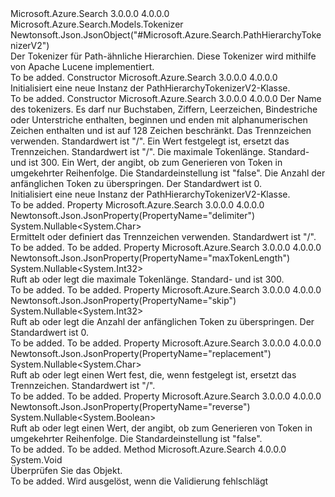 <Type Name="PathHierarchyTokenizerV2" FullName="Microsoft.Azure.Search.Models.PathHierarchyTokenizerV2">
  <TypeSignature Language="C#" Value="public class PathHierarchyTokenizerV2 : Microsoft.Azure.Search.Models.Tokenizer" />
  <TypeSignature Language="ILAsm" Value=".class public auto ansi beforefieldinit PathHierarchyTokenizerV2 extends Microsoft.Azure.Search.Models.Tokenizer" />
  <TypeSignature Language="DocId" Value="T:Microsoft.Azure.Search.Models.PathHierarchyTokenizerV2" />
  <TypeSignature Language="VB.NET" Value="Public Class PathHierarchyTokenizerV2&#xA;Inherits Tokenizer" />
  <TypeSignature Language="F#" Value="type PathHierarchyTokenizerV2 = class&#xA;    inherit Tokenizer" />
  <AssemblyInfo>
    <AssemblyName>Microsoft.Azure.Search</AssemblyName>
    <AssemblyVersion>3.0.0.0</AssemblyVersion>
    <AssemblyVersion>4.0.0.0</AssemblyVersion>
  </AssemblyInfo>
  <Base>
    <BaseTypeName>Microsoft.Azure.Search.Models.Tokenizer</BaseTypeName>
  </Base>
  <Interfaces />
  <Attributes>
    <Attribute>
      <AttributeName>Newtonsoft.Json.JsonObject("#Microsoft.Azure.Search.PathHierarchyTokenizerV2")</AttributeName>
    </Attribute>
  </Attributes>
  <Docs>
    <summary>
            Der Tokenizer für Path-ähnliche Hierarchien. Diese Tokenizer wird mithilfe von Apache Lucene implementiert.
            <see href="http://lucene.apache.org/core/4_10_3/analyzers-common/org/apache/lucene/analysis/path/PathHierarchyTokenizer.html" /></summary>
    <remarks>To be added.</remarks>
  </Docs>
  <Members>
    <Member MemberName=".ctor">
      <MemberSignature Language="C#" Value="public PathHierarchyTokenizerV2 ();" />
      <MemberSignature Language="ILAsm" Value=".method public hidebysig specialname rtspecialname instance void .ctor() cil managed" />
      <MemberSignature Language="DocId" Value="M:Microsoft.Azure.Search.Models.PathHierarchyTokenizerV2.#ctor" />
      <MemberSignature Language="VB.NET" Value="Public Sub New ()" />
      <MemberType>Constructor</MemberType>
      <AssemblyInfo>
        <AssemblyName>Microsoft.Azure.Search</AssemblyName>
        <AssemblyVersion>3.0.0.0</AssemblyVersion>
        <AssemblyVersion>4.0.0.0</AssemblyVersion>
      </AssemblyInfo>
      <Parameters />
      <Docs>
        <summary>
            Initialisiert eine neue Instanz der PathHierarchyTokenizerV2-Klasse.
            </summary>
        <remarks>To be added.</remarks>
      </Docs>
    </Member>
    <Member MemberName=".ctor">
      <MemberSignature Language="C#" Value="public PathHierarchyTokenizerV2 (string name, Nullable&lt;char&gt; delimiter = null, Nullable&lt;char&gt; replacement = null, Nullable&lt;int&gt; maxTokenLength = null, Nullable&lt;bool&gt; reverseTokenOrder = null, Nullable&lt;int&gt; numberOfTokensToSkip = null);" />
      <MemberSignature Language="ILAsm" Value=".method public hidebysig specialname rtspecialname instance void .ctor(string name, valuetype System.Nullable`1&lt;char&gt; delimiter, valuetype System.Nullable`1&lt;char&gt; replacement, valuetype System.Nullable`1&lt;int32&gt; maxTokenLength, valuetype System.Nullable`1&lt;bool&gt; reverseTokenOrder, valuetype System.Nullable`1&lt;int32&gt; numberOfTokensToSkip) cil managed" />
      <MemberSignature Language="DocId" Value="M:Microsoft.Azure.Search.Models.PathHierarchyTokenizerV2.#ctor(System.String,System.Nullable{System.Char},System.Nullable{System.Char},System.Nullable{System.Int32},System.Nullable{System.Boolean},System.Nullable{System.Int32})" />
      <MemberSignature Language="VB.NET" Value="Public Sub New (name As String, Optional delimiter As Nullable(Of Char) = null, Optional replacement As Nullable(Of Char) = null, Optional maxTokenLength As Nullable(Of Integer) = null, Optional reverseTokenOrder As Nullable(Of Boolean) = null, Optional numberOfTokensToSkip As Nullable(Of Integer) = null)" />
      <MemberSignature Language="F#" Value="new Microsoft.Azure.Search.Models.PathHierarchyTokenizerV2 : string * Nullable&lt;char&gt; * Nullable&lt;char&gt; * Nullable&lt;int&gt; * Nullable&lt;bool&gt; * Nullable&lt;int&gt; -&gt; Microsoft.Azure.Search.Models.PathHierarchyTokenizerV2" Usage="new Microsoft.Azure.Search.Models.PathHierarchyTokenizerV2 (name, delimiter, replacement, maxTokenLength, reverseTokenOrder, numberOfTokensToSkip)" />
      <MemberType>Constructor</MemberType>
      <AssemblyInfo>
        <AssemblyName>Microsoft.Azure.Search</AssemblyName>
        <AssemblyVersion>3.0.0.0</AssemblyVersion>
        <AssemblyVersion>4.0.0.0</AssemblyVersion>
      </AssemblyInfo>
      <Parameters>
        <Parameter Name="name" Type="System.String" />
        <Parameter Name="delimiter" Type="System.Nullable&lt;System.Char&gt;" />
        <Parameter Name="replacement" Type="System.Nullable&lt;System.Char&gt;" />
        <Parameter Name="maxTokenLength" Type="System.Nullable&lt;System.Int32&gt;" />
        <Parameter Name="reverseTokenOrder" Type="System.Nullable&lt;System.Boolean&gt;" />
        <Parameter Name="numberOfTokensToSkip" Type="System.Nullable&lt;System.Int32&gt;" />
      </Parameters>
      <Docs>
        <param name="name">Der Name des tokenizers. Es darf nur Buchstaben, Ziffern, Leerzeichen, Bindestriche oder Unterstriche enthalten, beginnen und enden mit alphanumerischen Zeichen enthalten und ist auf 128 Zeichen beschränkt.</param>
        <param name="delimiter">Das Trennzeichen verwenden. Standardwert ist "/".</param>
        <param name="replacement">Ein Wert festgelegt ist, ersetzt das Trennzeichen. Standardwert ist "/".</param>
        <param name="maxTokenLength">Die maximale Tokenlänge. Standard- und ist 300.</param>
        <param name="reverseTokenOrder">Ein Wert, der angibt, ob zum Generieren von Token in umgekehrter Reihenfolge. Die Standardeinstellung ist "false".</param>
        <param name="numberOfTokensToSkip">Die Anzahl der anfänglichen Token zu überspringen. Der Standardwert ist 0.</param>
        <summary>
            Initialisiert eine neue Instanz der PathHierarchyTokenizerV2-Klasse.
            </summary>
        <remarks>To be added.</remarks>
      </Docs>
    </Member>
    <Member MemberName="Delimiter">
      <MemberSignature Language="C#" Value="public Nullable&lt;char&gt; Delimiter { get; set; }" />
      <MemberSignature Language="ILAsm" Value=".property instance valuetype System.Nullable`1&lt;char&gt; Delimiter" />
      <MemberSignature Language="DocId" Value="P:Microsoft.Azure.Search.Models.PathHierarchyTokenizerV2.Delimiter" />
      <MemberSignature Language="VB.NET" Value="Public Property Delimiter As Nullable(Of Char)" />
      <MemberSignature Language="F#" Value="member this.Delimiter : Nullable&lt;char&gt; with get, set" Usage="Microsoft.Azure.Search.Models.PathHierarchyTokenizerV2.Delimiter" />
      <MemberType>Property</MemberType>
      <AssemblyInfo>
        <AssemblyName>Microsoft.Azure.Search</AssemblyName>
        <AssemblyVersion>3.0.0.0</AssemblyVersion>
        <AssemblyVersion>4.0.0.0</AssemblyVersion>
      </AssemblyInfo>
      <Attributes>
        <Attribute>
          <AttributeName>Newtonsoft.Json.JsonProperty(PropertyName="delimiter")</AttributeName>
        </Attribute>
      </Attributes>
      <ReturnValue>
        <ReturnType>System.Nullable&lt;System.Char&gt;</ReturnType>
      </ReturnValue>
      <Docs>
        <summary>
            Ermittelt oder definiert das Trennzeichen verwenden. Standardwert ist "/".
            </summary>
        <value>To be added.</value>
        <remarks>To be added.</remarks>
      </Docs>
    </Member>
    <Member MemberName="MaxTokenLength">
      <MemberSignature Language="C#" Value="public Nullable&lt;int&gt; MaxTokenLength { get; set; }" />
      <MemberSignature Language="ILAsm" Value=".property instance valuetype System.Nullable`1&lt;int32&gt; MaxTokenLength" />
      <MemberSignature Language="DocId" Value="P:Microsoft.Azure.Search.Models.PathHierarchyTokenizerV2.MaxTokenLength" />
      <MemberSignature Language="VB.NET" Value="Public Property MaxTokenLength As Nullable(Of Integer)" />
      <MemberSignature Language="F#" Value="member this.MaxTokenLength : Nullable&lt;int&gt; with get, set" Usage="Microsoft.Azure.Search.Models.PathHierarchyTokenizerV2.MaxTokenLength" />
      <MemberType>Property</MemberType>
      <AssemblyInfo>
        <AssemblyName>Microsoft.Azure.Search</AssemblyName>
        <AssemblyVersion>3.0.0.0</AssemblyVersion>
        <AssemblyVersion>4.0.0.0</AssemblyVersion>
      </AssemblyInfo>
      <Attributes>
        <Attribute>
          <AttributeName>Newtonsoft.Json.JsonProperty(PropertyName="maxTokenLength")</AttributeName>
        </Attribute>
      </Attributes>
      <ReturnValue>
        <ReturnType>System.Nullable&lt;System.Int32&gt;</ReturnType>
      </ReturnValue>
      <Docs>
        <summary>
            Ruft ab oder legt die maximale Tokenlänge. Standard- und ist 300.
            </summary>
        <value>To be added.</value>
        <remarks>To be added.</remarks>
      </Docs>
    </Member>
    <Member MemberName="NumberOfTokensToSkip">
      <MemberSignature Language="C#" Value="public Nullable&lt;int&gt; NumberOfTokensToSkip { get; set; }" />
      <MemberSignature Language="ILAsm" Value=".property instance valuetype System.Nullable`1&lt;int32&gt; NumberOfTokensToSkip" />
      <MemberSignature Language="DocId" Value="P:Microsoft.Azure.Search.Models.PathHierarchyTokenizerV2.NumberOfTokensToSkip" />
      <MemberSignature Language="VB.NET" Value="Public Property NumberOfTokensToSkip As Nullable(Of Integer)" />
      <MemberSignature Language="F#" Value="member this.NumberOfTokensToSkip : Nullable&lt;int&gt; with get, set" Usage="Microsoft.Azure.Search.Models.PathHierarchyTokenizerV2.NumberOfTokensToSkip" />
      <MemberType>Property</MemberType>
      <AssemblyInfo>
        <AssemblyName>Microsoft.Azure.Search</AssemblyName>
        <AssemblyVersion>3.0.0.0</AssemblyVersion>
        <AssemblyVersion>4.0.0.0</AssemblyVersion>
      </AssemblyInfo>
      <Attributes>
        <Attribute>
          <AttributeName>Newtonsoft.Json.JsonProperty(PropertyName="skip")</AttributeName>
        </Attribute>
      </Attributes>
      <ReturnValue>
        <ReturnType>System.Nullable&lt;System.Int32&gt;</ReturnType>
      </ReturnValue>
      <Docs>
        <summary>
            Ruft ab oder legt die Anzahl der anfänglichen Token zu überspringen. Der Standardwert ist 0.
            </summary>
        <value>To be added.</value>
        <remarks>To be added.</remarks>
      </Docs>
    </Member>
    <Member MemberName="Replacement">
      <MemberSignature Language="C#" Value="public Nullable&lt;char&gt; Replacement { get; set; }" />
      <MemberSignature Language="ILAsm" Value=".property instance valuetype System.Nullable`1&lt;char&gt; Replacement" />
      <MemberSignature Language="DocId" Value="P:Microsoft.Azure.Search.Models.PathHierarchyTokenizerV2.Replacement" />
      <MemberSignature Language="VB.NET" Value="Public Property Replacement As Nullable(Of Char)" />
      <MemberSignature Language="F#" Value="member this.Replacement : Nullable&lt;char&gt; with get, set" Usage="Microsoft.Azure.Search.Models.PathHierarchyTokenizerV2.Replacement" />
      <MemberType>Property</MemberType>
      <AssemblyInfo>
        <AssemblyName>Microsoft.Azure.Search</AssemblyName>
        <AssemblyVersion>3.0.0.0</AssemblyVersion>
        <AssemblyVersion>4.0.0.0</AssemblyVersion>
      </AssemblyInfo>
      <Attributes>
        <Attribute>
          <AttributeName>Newtonsoft.Json.JsonProperty(PropertyName="replacement")</AttributeName>
        </Attribute>
      </Attributes>
      <ReturnValue>
        <ReturnType>System.Nullable&lt;System.Char&gt;</ReturnType>
      </ReturnValue>
      <Docs>
        <summary>
            Ruft ab oder legt einen Wert fest, die, wenn festgelegt ist, ersetzt das Trennzeichen. Standardwert ist "/".
            </summary>
        <value>To be added.</value>
        <remarks>To be added.</remarks>
      </Docs>
    </Member>
    <Member MemberName="ReverseTokenOrder">
      <MemberSignature Language="C#" Value="public Nullable&lt;bool&gt; ReverseTokenOrder { get; set; }" />
      <MemberSignature Language="ILAsm" Value=".property instance valuetype System.Nullable`1&lt;bool&gt; ReverseTokenOrder" />
      <MemberSignature Language="DocId" Value="P:Microsoft.Azure.Search.Models.PathHierarchyTokenizerV2.ReverseTokenOrder" />
      <MemberSignature Language="VB.NET" Value="Public Property ReverseTokenOrder As Nullable(Of Boolean)" />
      <MemberSignature Language="F#" Value="member this.ReverseTokenOrder : Nullable&lt;bool&gt; with get, set" Usage="Microsoft.Azure.Search.Models.PathHierarchyTokenizerV2.ReverseTokenOrder" />
      <MemberType>Property</MemberType>
      <AssemblyInfo>
        <AssemblyName>Microsoft.Azure.Search</AssemblyName>
        <AssemblyVersion>3.0.0.0</AssemblyVersion>
        <AssemblyVersion>4.0.0.0</AssemblyVersion>
      </AssemblyInfo>
      <Attributes>
        <Attribute>
          <AttributeName>Newtonsoft.Json.JsonProperty(PropertyName="reverse")</AttributeName>
        </Attribute>
      </Attributes>
      <ReturnValue>
        <ReturnType>System.Nullable&lt;System.Boolean&gt;</ReturnType>
      </ReturnValue>
      <Docs>
        <summary>
            Ruft ab oder legt einen Wert, der angibt, ob zum Generieren von Token in umgekehrter Reihenfolge. Die Standardeinstellung ist "false".
            </summary>
        <value>To be added.</value>
        <remarks>To be added.</remarks>
      </Docs>
    </Member>
    <Member MemberName="Validate">
      <MemberSignature Language="C#" Value="public override void Validate ();" />
      <MemberSignature Language="ILAsm" Value=".method public hidebysig virtual instance void Validate() cil managed" />
      <MemberSignature Language="DocId" Value="M:Microsoft.Azure.Search.Models.PathHierarchyTokenizerV2.Validate" />
      <MemberSignature Language="VB.NET" Value="Public Overrides Sub Validate ()" />
      <MemberSignature Language="F#" Value="override this.Validate : unit -&gt; unit" Usage="pathHierarchyTokenizerV2.Validate " />
      <MemberType>Method</MemberType>
      <AssemblyInfo>
        <AssemblyName>Microsoft.Azure.Search</AssemblyName>
        <AssemblyVersion>4.0.0.0</AssemblyVersion>
      </AssemblyInfo>
      <ReturnValue>
        <ReturnType>System.Void</ReturnType>
      </ReturnValue>
      <Parameters />
      <Docs>
        <summary>
            Überprüfen Sie das Objekt.
            </summary>
        <remarks>To be added.</remarks>
        <exception cref="T:Microsoft.Rest.ValidationException">
            Wird ausgelöst, wenn die Validierung fehlschlägt
            </exception>
      </Docs>
    </Member>
  </Members>
</Type>